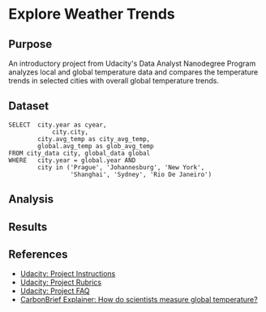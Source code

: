 # Explore Weather Trends

## Purpose
An introductory project from Udacity's Data Analyst Nanodegree Program analyzes local and global temperature data and compares the temperature trends in selected cities with overall global temperature trends.

## Dataset

```
SELECT  city.year as cyear,
		    city.city,
        city.avg_temp as city_avg_temp,
        global.avg_temp as glob_avg_temp
FROM city_data city, global_data global
WHERE 	city.year = global.year AND
		city in ('Prague', 'Johannesburg', 'New York', 
                 'Shanghai', 'Sydney', 'Rio De Janeiro')
```

## Analysis

## Results

## References
- [Udacity: Project Instructions](https://classroom.udacity.com/nanodegrees/nd002/parts/93426fc7-0e68-4957-b16b-9fde38776c26/modules/6cfbf770-e84f-4cb7-be34-2ae3e04b42a6/lessons/d551938c-d004-4801-a269-4b8dd784cc3b/project)
- [Udacity: Project Rubrics](https://review.udacity.com/#!/rubrics/1125/view)
- [Udacity: Project FAQ](https://sites.google.com/udacity.com/data-analyst-project-1/home)
- [CarbonBrief Explainer: How do scientists measure global temperature?](https://www.carbonbrief.org/explainer-how-do-scientists-measure-global-temperature)
